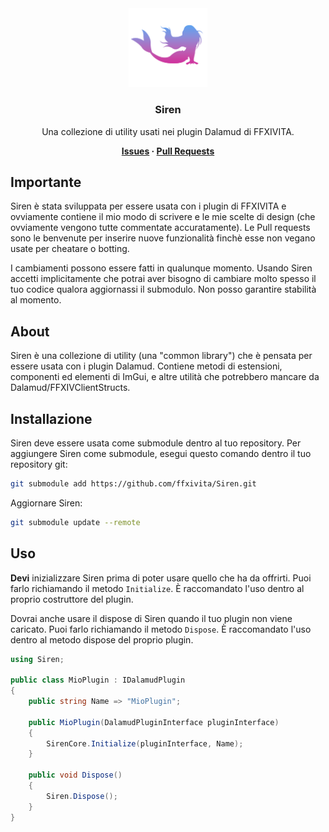 <div align="center">

<img src=".assets/icons/Siren.png" alt="Siren" width="25%" />

### Siren

Una collezione di utility usati nei plugin Dalamud di FFXIVITA.

**[Issues](https://github.com/ffxivita/Siren/issues) · [Pull Requests](https://github.com/ffxivita/Siren/pulls)**

</div>

## Importante

Siren è stata sviluppata per essere usata con i plugin di FFXIVITA e ovviamente contiene il mio modo di scrivere e le mie scelte di design (che ovviamente vengono tutte commentate accuratamente). Le Pull requests sono le benvenute per inserire nuove funzionalità finchè esse non vegano usate per cheatare o botting.

I cambiamenti possono essere fatti in qualunque momento. Usando Siren accetti implicitamente che potrai aver bisogno di cambiare molto spesso il tuo codice qualora aggiornassi il submodulo. Non posso garantire stabilità al momento.

## About

Siren è una collezione di utility (una "common library") che è pensata per essere usata con i plugin Dalamud. Contiene metodi di estensioni, componenti ed elementi di ImGui, e altre utilità che potrebbero mancare da Dalamud/FFXIVClientStructs.

## Installazione

Siren deve essere usata come submodule dentro al tuo repository. Per aggiungere Siren come submodule, esegui questo comando dentro il tuo repository git:

```bash
git submodule add https://github.com/ffxivita/Siren.git
```

Aggiornare Siren:

```bash
git submodule update --remote
```

## Uso

**Devi** inizializzare Siren prima di poter usare quello che ha da offrirti. Puoi farlo richiamando il metodo  `Initialize`. È raccomandato l'uso dentro al proprio costruttore del plugin.

Dovrai anche usare il dispose di Siren quando il tuo plugin non viene caricato. Puoi farlo richiamando il metodo `Dispose`. È raccomandato l'uso dentro al metodo dispose del proprio plugin.

```csharp
using Siren;

public class MioPlugin : IDalamudPlugin
{
    public string Name => "MioPlugin";

    public MioPlugin(DalamudPluginInterface pluginInterface)
    {
        SirenCore.Initialize(pluginInterface, Name);
    }

    public void Dispose()
    {
        Siren.Dispose();
    }
}
```
